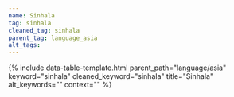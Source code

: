 ```yaml
---
name: Sinhala
tag: sinhala
cleaned_tag: sinhala
parent_tag: language_asia
alt_tags: 
---
```


{% include data-table-template.html 
  parent_path="language/asia" 
  keyword="sinhala" 
  cleaned_keyword="sinhala" 
  title="Sinhala"
  alt_keywords=""
  context=""
%}

